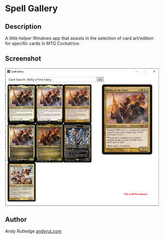 # Spell Gallery

## Description
A little helper Windows app that assists in the selection of card art/edition for specific cards in MTG Cockatrice.

## Screenshot
![Spell Gallery screenshot](https://raw.githubusercontent.com/andyrut/spell-gallery/master/screenshot.png "Spell Gallery screenshot")

## Author
Andy Rutledge
[andyrut.com](https://www.andyrut.com)